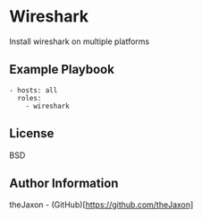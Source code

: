 Wireshark
=========

Install wireshark on multiple platforms

Example Playbook
----------------

```
- hosts: all
  roles:
    - wireshark
```

License
-------

BSD

Author Information
------------------

theJaxon - (GitHub)[https://github.com/theJaxon]